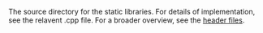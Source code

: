 The source directory for the static libraries. For details of implementation, see the relavent .cpp file. For a broader overview, see the [header files](../include/).